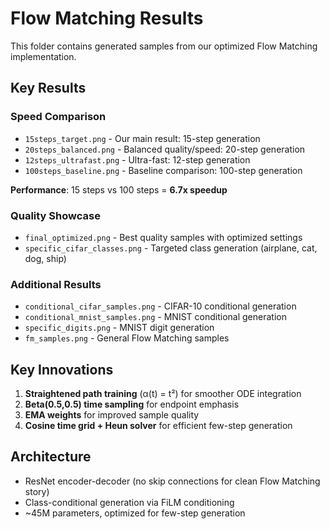 # Flow Matching Results

This folder contains generated samples from our optimized Flow Matching implementation.

## Key Results

### Speed Comparison
- `15steps_target.png` - Our main result: 15-step generation
- `20steps_balanced.png` - Balanced quality/speed: 20-step generation  
- `12steps_ultrafast.png` - Ultra-fast: 12-step generation
- `100steps_baseline.png` - Baseline comparison: 100-step generation

**Performance**: 15 steps vs 100 steps = **6.7x speedup**

### Quality Showcase
- `final_optimized.png` - Best quality samples with optimized settings
- `specific_cifar_classes.png` - Targeted class generation (airplane, cat, dog, ship)

### Additional Results
- `conditional_cifar_samples.png` - CIFAR-10 conditional generation
- `conditional_mnist_samples.png` - MNIST conditional generation
- `specific_digits.png` - MNIST digit generation
- `fm_samples.png` - General Flow Matching samples

## Key Innovations

1. **Straightened path training** (α(t) = t²) for smoother ODE integration
2. **Beta(0.5,0.5) time sampling** for endpoint emphasis
3. **EMA weights** for improved sample quality
4. **Cosine time grid + Heun solver** for efficient few-step generation

## Architecture

- ResNet encoder-decoder (no skip connections for clean Flow Matching story)
- Class-conditional generation via FiLM conditioning
- ~45M parameters, optimized for few-step generation